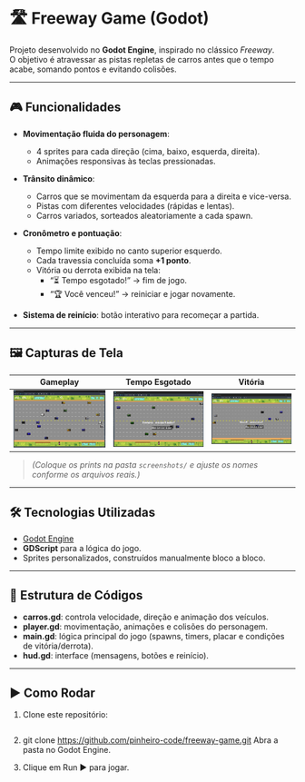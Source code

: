 # 🛣️ Freeway Game (Godot)

Projeto desenvolvido no **Godot Engine**, inspirado no clássico *Freeway*.  
O objetivo é atravessar as pistas repletas de carros antes que o tempo acabe, somando pontos e evitando colisões.

---

## 🎮 Funcionalidades
- **Movimentação fluida do personagem**:  
  - 4 sprites para cada direção (cima, baixo, esquerda, direita).  
  - Animações responsivas às teclas pressionadas.  

- **Trânsito dinâmico**:  
  - Carros que se movimentam da esquerda para a direita e vice-versa.  
  - Pistas com diferentes velocidades (rápidas e lentas).  
  - Carros variados, sorteados aleatoriamente a cada spawn.  

- **Cronômetro e pontuação**:  
  - Tempo limite exibido no canto superior esquerdo.  
  - Cada travessia concluída soma **+1 ponto**.  
  - Vitória ou derrota exibida na tela:  
    - “⏳ Tempo esgotado!” → fim de jogo.  
    - “🏆 Você venceu!” → reiniciar e jogar novamente.  

- **Sistema de reinício**: botão interativo para recomeçar a partida.  

---

## 🖼️ Capturas de Tela
| Gameplay | Tempo Esgotado | Vitória |
|----------|----------------|---------|
| ![Gameplay](./screenshots/gameplay.png) | ![Tempo Esgotado](./screenshots/timeup.png) | ![Vitória](./screenshots/win.png) |

> *(Coloque os prints na pasta `screenshots/` e ajuste os nomes conforme os arquivos reais.)*  

---

## 🛠️ Tecnologias Utilizadas
- [Godot Engine](https://godotengine.org/)  
- **GDScript** para a lógica do jogo.  
- Sprites personalizados, construídos manualmente bloco a bloco.  

---

## 📂 Estrutura de Códigos
- **carros.gd**: controla velocidade, direção e animação dos veículos.  
- **player.gd**: movimentação, animações e colisões do personagem.  
- **main.gd**: lógica principal do jogo (spawns, timers, placar e condições de vitória/derrota).  
- **hud.gd**: interface (mensagens, botões e reinício).  

---

## ▶️ Como Rodar
1. Clone este repositório:  
   ```bash

2. git clone https://github.com/pinheiro-code/freeway-game.git
   Abra a pasta no Godot Engine.

3. Clique em Run ▶️ para jogar.

